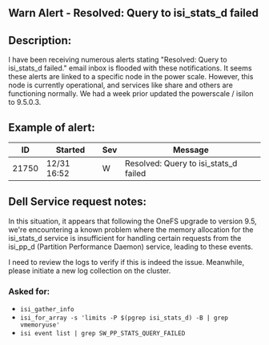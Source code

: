 ## Warn Alert - Resolved: Query to isi_stats_d failed

## Description:
I have been receiving numerous alerts stating "Resolved: Query to isi_stats_d failed." email inbox is flooded with these notifications. It seems these alerts are linked to a specific node in the power scale. However, this node is currently operational, and services like share and others are functioning normally. 
We had a week prior updated the powerscale / isilon to 9.5.0.3.

## Example of alert:

| ID    | Started       | Sev | Message                                     |
|-------|---------------|-----|---------------------------------------------|
| 21750 | 12/31 16:52   | W   | Resolved: Query to isi_stats_d failed       |


## Dell Service request notes:
In this situation, it appears that following the OneFS upgrade to version 9.5, we're encountering a known problem where the memory allocation for the isi_stats_d service is insufficient for handling certain requests from the isi_pp_d (Partition Performance Daemon) service, leading to these events.

I need to review the logs to verify if this is indeed the issue. Meanwhile, please initiate a new log collection on the cluster. 

### Asked for:
- `isi_gather_info`
- `isi_for_array -s 'limits -P $(pgrep isi_stats_d) -B | grep vmemoryuse'`
- `isi event list | grep SW_PP_STATS_QUERY_FAILED`
